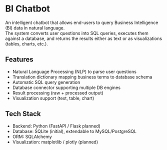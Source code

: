 # BI Chatbot

An intelligent chatbot that allows end-users to query Business Intelligence (BI) data in natural language.  
The system converts user questions into SQL queries, executes them against a database, and returns the results either as text or as visualizations (tables, charts, etc.).

## Features
- Natural Language Processing (NLP) to parse user questions
- Translation dictionary mapping business terms to database schema
- Automatic SQL query generation
- Database connector supporting multiple DB engines
- Result processing (raw + processed output)
- Visualization support (text, table, chart)

## Tech Stack
- Backend: Python (FastAPI / Flask planned)
- Database: SQLite (initial), extendable to MySQL/PostgreSQL
- ORM: SQLAlchemy
- Visualization: matplotlib / plotly (planned)
